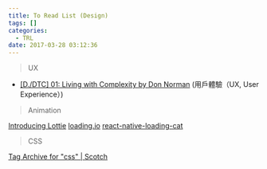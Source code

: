 ```yaml
---
title: To Read List (Design)
tags: []
categories:
  - TRL
date: 2017-03-28 03:12:36
---
```


> UX

- [[D./DTC] 01: Living with Complexity by Don Norman](https://hardcorethinking.wordpress.com/2017/03/20/dtc-01/#more-1788)		(用戶體驗（UX, User Experience）)

> Animation

[Introducing Lottie](https://medium.com/airbnb-engineering/introducing-lottie-4ff4a0afac0e#.v6baxi14l)
[loading.io](http://loading.io)
[react-native-loading-cat](https://github.com/yutin1987/react-native-loading-cat)

> CSS

[Tag Archive for "css" | Scotch](https://scotch.io/tag/css)




